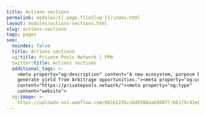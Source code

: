 ```yaml
---
title: Actions sections
permalink: modules/{{ page.fileSlug }}/index.html
layout: modules/actions-sections.html
slug: actions-sections
tags: pages
seo:
  noindex: false
  title: Actions sections
  og:title: Private Pools Network | PPN
  twitter:title: Actions sections
  additional_tags: >-
    <meta property="og:description" content="A new ecosystem, purpose built to
    generate yield from Arbitrage opportunities."><meta property="og:url"
    content="https://privatepools.network/"><meta property="og:type"
    content="website">
  og:image: >-
    https://uploads-ssl.webflow.com/66162235ccb46588aa690877/66175c42ebc0ce580e5b9283_opengraph.jpg
---
```



